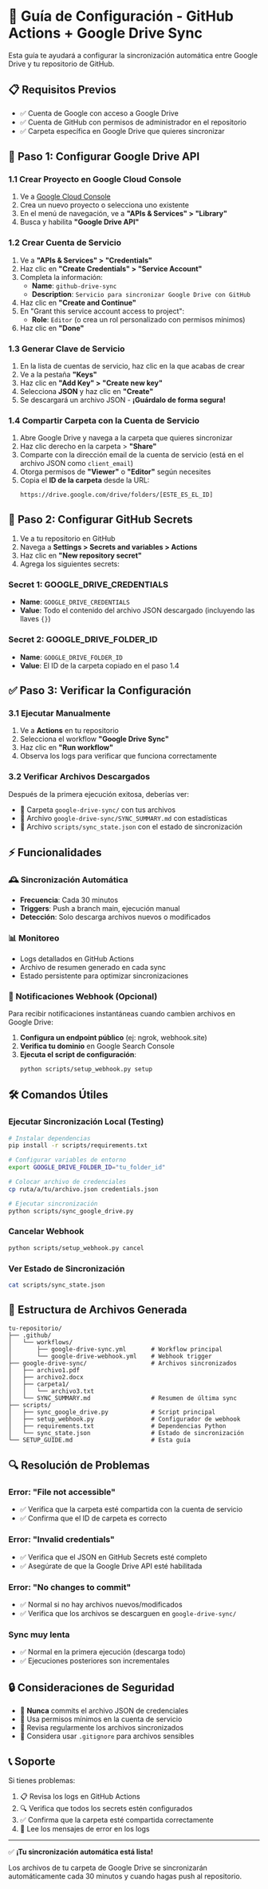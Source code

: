 # 🚀 Guía de Configuración - GitHub Actions + Google Drive Sync

Esta guía te ayudará a configurar la sincronización automática entre Google Drive y tu repositorio de GitHub.

## 📋 Requisitos Previos

- ✅ Cuenta de Google con acceso a Google Drive
- ✅ Cuenta de GitHub con permisos de administrador en el repositorio
- ✅ Carpeta específica en Google Drive que quieres sincronizar

## 🔧 Paso 1: Configurar Google Drive API

### 1.1 Crear Proyecto en Google Cloud Console

1. Ve a [Google Cloud Console](https://console.cloud.google.com/)
2. Crea un nuevo proyecto o selecciona uno existente
3. En el menú de navegación, ve a **"APIs & Services" > "Library"**
4. Busca y habilita **"Google Drive API"**

### 1.2 Crear Cuenta de Servicio

1. Ve a **"APIs & Services" > "Credentials"**
2. Haz clic en **"Create Credentials" > "Service Account"**
3. Completa la información:
   - **Name**: `github-drive-sync`
   - **Description**: `Servicio para sincronizar Google Drive con GitHub`
4. Haz clic en **"Create and Continue"**
5. En "Grant this service account access to project":
   - **Role**: `Editor` (o crea un rol personalizado con permisos mínimos)
6. Haz clic en **"Done"**

### 1.3 Generar Clave de Servicio

1. En la lista de cuentas de servicio, haz clic en la que acabas de crear
2. Ve a la pestaña **"Keys"**
3. Haz clic en **"Add Key" > "Create new key"**
4. Selecciona **JSON** y haz clic en **"Create"**
5. Se descargará un archivo JSON - **¡Guárdalo de forma segura!**

### 1.4 Compartir Carpeta con la Cuenta de Servicio

1. Abre Google Drive y navega a la carpeta que quieres sincronizar
2. Haz clic derecho en la carpeta > **"Share"**
3. Comparte con la dirección email de la cuenta de servicio (está en el archivo JSON como `client_email`)
4. Otorga permisos de **"Viewer"** o **"Editor"** según necesites
5. Copia el **ID de la carpeta** desde la URL: 
   ```
   https://drive.google.com/drive/folders/[ESTE_ES_EL_ID]
   ```

## 🔐 Paso 2: Configurar GitHub Secrets

1. Ve a tu repositorio en GitHub
2. Navega a **Settings > Secrets and variables > Actions**
3. Haz clic en **"New repository secret"**
4. Agrega los siguientes secrets:

### Secret 1: GOOGLE_DRIVE_CREDENTIALS
- **Name**: `GOOGLE_DRIVE_CREDENTIALS`
- **Value**: Todo el contenido del archivo JSON descargado (incluyendo las llaves `{}`)

### Secret 2: GOOGLE_DRIVE_FOLDER_ID
- **Name**: `GOOGLE_DRIVE_FOLDER_ID`
- **Value**: El ID de la carpeta copiado en el paso 1.4

## ✅ Paso 3: Verificar la Configuración

### 3.1 Ejecutar Manualmente

1. Ve a **Actions** en tu repositorio
2. Selecciona el workflow **"Google Drive Sync"**
3. Haz clic en **"Run workflow"**
4. Observa los logs para verificar que funciona correctamente

### 3.2 Verificar Archivos Descargados

Después de la primera ejecución exitosa, deberías ver:
- 📁 Carpeta `google-drive-sync/` con tus archivos
- 📄 Archivo `google-drive-sync/SYNC_SUMMARY.md` con estadísticas
- 📄 Archivo `scripts/sync_state.json` con el estado de sincronización

## ⚡ Funcionalidades

### 🕰️ Sincronización Automática
- **Frecuencia**: Cada 30 minutos
- **Triggers**: Push a branch main, ejecución manual
- **Detección**: Solo descarga archivos nuevos o modificados

### 📊 Monitoreo
- Logs detallados en GitHub Actions
- Archivo de resumen generado en cada sync
- Estado persistente para optimizar sincronizaciones

### 🔔 Notificaciones Webhook (Opcional)

Para recibir notificaciones instantáneas cuando cambien archivos en Google Drive:

1. **Configura un endpoint público** (ej: ngrok, webhook.site)
2. **Verifica tu dominio** en Google Search Console
3. **Ejecuta el script de configuración**:
   ```bash
   python scripts/setup_webhook.py setup
   ```

## 🛠️ Comandos Útiles

### Ejecutar Sincronización Local (Testing)
```bash
# Instalar dependencias
pip install -r scripts/requirements.txt

# Configurar variables de entorno
export GOOGLE_DRIVE_FOLDER_ID="tu_folder_id"

# Colocar archivo de credenciales
cp ruta/a/tu/archivo.json credentials.json

# Ejecutar sincronización
python scripts/sync_google_drive.py
```

### Cancelar Webhook
```bash
python scripts/setup_webhook.py cancel
```

### Ver Estado de Sincronización
```bash
cat scripts/sync_state.json
```

## 📁 Estructura de Archivos Generada

```
tu-repositorio/
├── .github/
│   └── workflows/
│       ├── google-drive-sync.yml       # Workflow principal
│       └── google-drive-webhook.yml    # Webhook trigger
├── google-drive-sync/                  # Archivos sincronizados
│   ├── archivo1.pdf
│   ├── archivo2.docx
│   ├── carpeta1/
│   │   └── archivo3.txt
│   └── SYNC_SUMMARY.md                 # Resumen de última sync
├── scripts/
│   ├── sync_google_drive.py            # Script principal
│   ├── setup_webhook.py                # Configurador de webhook
│   ├── requirements.txt                # Dependencias Python
│   └── sync_state.json                 # Estado de sincronización
└── SETUP_GUIDE.md                      # Esta guía
```

## 🔍 Resolución de Problemas

### Error: "File not accessible"
- ✅ Verifica que la carpeta esté compartida con la cuenta de servicio
- ✅ Confirma que el ID de carpeta es correcto

### Error: "Invalid credentials"
- ✅ Verifica que el JSON en GitHub Secrets esté completo
- ✅ Asegúrate de que la Google Drive API esté habilitada

### Error: "No changes to commit"
- ✅ Normal si no hay archivos nuevos/modificados
- ✅ Verifica que los archivos se descarguen en `google-drive-sync/`

### Sync muy lenta
- ✅ Normal en la primera ejecución (descarga todo)
- ✅ Ejecuciones posteriores son incrementales

## 🔒 Consideraciones de Seguridad

- 🔐 **Nunca** commits el archivo JSON de credenciales
- 🔐 Usa permisos mínimos en la cuenta de servicio
- 🔐 Revisa regularmente los archivos sincronizados
- 🔐 Considera usar `.gitignore` para archivos sensibles

## 📞 Soporte

Si tienes problemas:

1. 📋 Revisa los logs en GitHub Actions
2. 🔍 Verifica que todos los secrets estén configurados
3. ✅ Confirma que la carpeta esté compartida correctamente
4. 📖 Lee los mensajes de error en los logs

---

✅ **¡Tu sincronización automática está lista!**

Los archivos de tu carpeta de Google Drive se sincronizarán automáticamente cada 30 minutos y cuando hagas push al repositorio.